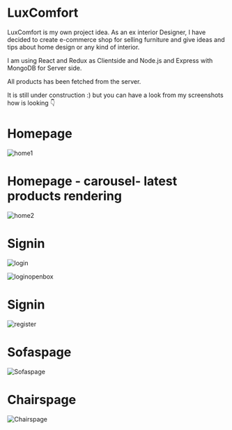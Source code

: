 # LuxComfort

LuxComfort is my own project idea.
As an ex interior Designer, I have decided to create e-commerce shop for selling furniture and give ideas and tips about home design or any 
kind of interior.

I am using React and Redux as Clientside and Node.js and Express with MongoDB for Server side. 

All products has been fetched from the server.

It is still under construction :) but you can have a look from my screenshots how is looking 👇

# Homepage

![home1](https://user-images.githubusercontent.com/66255010/122930457-4c99ab00-d36c-11eb-824c-0b417ebb6e4e.png)

# Homepage - carousel- latest products rendering

![home2](https://user-images.githubusercontent.com/66255010/122930713-81a5fd80-d36c-11eb-83b2-e587d78feb49.png)

# Signin

![login](https://user-images.githubusercontent.com/66255010/122930852-9f736280-d36c-11eb-8b7b-8d9de422b737.png)

![loginopenbox](https://user-images.githubusercontent.com/66255010/122930960-b914aa00-d36c-11eb-8ccd-d4ab62661acb.png)


# Signin

![register](https://user-images.githubusercontent.com/66255010/122930887-a7330700-d36c-11eb-8fc3-c99e2bf394b7.png)


# Sofaspage

![Sofaspage](https://user-images.githubusercontent.com/66255010/122931019-ca5db680-d36c-11eb-9b10-9723bd420a4d.png)

# Chairspage

![Chairspage](https://user-images.githubusercontent.com/66255010/122931216-f9742800-d36c-11eb-9954-0fa4a061e3ed.png)



